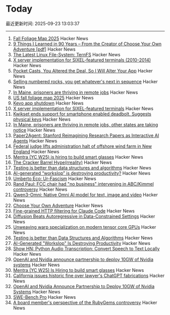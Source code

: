 # Today

最近更新时间: 2025-09-23 13:03:37

--- 
1. [Fall Foliage Map 2025](https://www.explorefall.com/fall-foliage-map) Hacker News
2. [9 Things I Learned in 90 Years – From the Creator of Choose Your Own Adventure [pdf]](http://edwardpackard.com/wp-content/uploads/2025/09/Nine-Things-I-Learned-in-Ninety-Years.pdf) Hacker News
3. [The Latest Linux File-System: TernFS](https://www.phoronix.com/news/TernFS-File-System-Open-Source) Hacker News
4. [X server implementation for SIXEL-featured terminals (2010-2014)](https://github.com/saitoha/xserver-SIXEL) Hacker News
5. [Pocket Casts, You Altered the Deal, So I Will Alter Your App](https://blog.matthewbrunelle.com/podcasts-you-altered-the-deal-so-i-will-alter-your-app/) Hacker News
6. [Selling numbered rocks, you get whatever's next in sequence](https://weight.rocks) Hacker News
7. [In Maine, prisoners are thriving in remote jobs](https://www.mainepublic.org/2025-08-29/in-maine-prisoners-are-thriving-in-remote-jobs-and-other-states-are-taking-notice) Hacker News
8. [US fall foliage map 2025](https://www.explorefall.com/fall-foliage-map) Hacker News
9. [Kevo app shutdown](https://www.kwikset.com/support/answers/what-does-the-kevo-app-shutdown-mean-to-my-kevo-door-lock) Hacker News
10. [X server implementation for SIXEL-featured terminals](https://github.com/saitoha/xserver-SIXEL) Hacker News
11. [Kwikset ends support for smartphone enabled deadbolt. Suggests physical keys](https://www.kwikset.com/support/answers/what-does-the-kevo-app-shutdown-mean-to-my-kevo-door-lock) Hacker News
12. [In Maine, prisoners are thriving in remote jobs, other states are taking notice](https://www.mainepublic.org/2025-08-29/in-maine-prisoners-are-thriving-in-remote-jobs-and-other-states-are-taking-notice) Hacker News
13. [Paper2Agent: Stanford Reimagining Research Papers as Interactive AI Agents](https://arxiv.org/abs/2509.06917) Hacker News
14. [Federal judge lifts administration halt of offshore wind farm in New England](https://apnews.com/article/trump-renewable-energy-offshore-wind-revolution-wind-f1cbe85a829e3d5e5496f834bcb617d1) Hacker News
15. [Mentra (YC W25) is hiring to build smart glasses](https://news.ycombinator.com/item?id=45336282) Hacker News
16. [The Cracker Barrel Hype(rreality)](https://www.unpopularfront.news/p/the-cracker-barrel-hyperreality) Hacker News
17. [Testing is better than data structures and algorithms](https://nedbatchelder.com/blog/202509/testing_is_better_than_dsa.html) Hacker News
18. [AI-generated “workslop” is destroying productivity?](https://hbr.org/2025/09/ai-generated-workslop-is-destroying-productivity) Hacker News
19. [Umberto Eco: Ur-Fascism](https://bobmschwartz.com/2017/12/28/umberto-eco-ur-fascism/) Hacker News
20. [Rand Paul: FCC chair had "no business" intervening in ABC/Kimmel controversy](https://arstechnica.com/tech-policy/2025/09/rand-paul-fcc-chair-had-no-business-intervening-in-abc-kimmel-controversy/) Hacker News
21. [Qwen3-Omni: Native Omni AI model for text, image and video](https://github.com/QwenLM/Qwen3-Omni) Hacker News
22. [Choose Your Own Adventure](https://www.filfre.net/2025/09/choose-your-own-adventure/) Hacker News
23. [Fine-grained HTTP filtering for Claude Code](https://ammar.io/blog/httpjail) Hacker News
24. [Diffusion Beats Autoregressive in Data-Constrained Settings](https://blog.ml.cmu.edu/2025/09/22/diffusion-beats-autoregressive-in-data-constrained-settings/) Hacker News
25. [Unweaving warp specialization on modern tensor core GPUs](https://rohany.github.io/blog/warp-specialization/) Hacker News
26. [Testing is better than Data Structures and Algorithms](https://nedbatchelder.com/blog/202509/testing_is_better_than_dsa.html) Hacker News
27. [AI-Generated "Workslop" Is Destroying Productivity](https://hbr.org/2025/09/ai-generated-workslop-is-destroying-productivity) Hacker News
28. [Show HN: Python Audio Transcription: Convert Speech to Text Locally](https://www.pavlinbg.com/posts/python-speech-to-text-guide) Hacker News
29. [OpenAI and Nvidia announce partnership to deploy 10GW of Nvidia systems](https://openai.com/index/openai-nvidia-systems-partnership/) Hacker News
30. [Mentra (YC W25) Is Hiring to build smart glasses](https://news.ycombinator.com/item?id=45336282) Hacker News
31. [California issues historic fine over lawyer's ChatGPT fabrications](https://calmatters.org/economy/technology/2025/09/chatgpt-lawyer-fine-ai-regulation/) Hacker News
32. [OpenAI and Nvidia Announce Partnership to Deploy 10GW of Nvidia Systems](https://openai.com/index/openai-nvidia-systems-partnership/) Hacker News
33. [SWE-Bench Pro](https://github.com/scaleapi/SWE-bench_Pro-os) Hacker News
34. [A board member's perspective of the RubyGems controversy](https://apiguy.substack.com/p/a-board-members-perspective-of-the) Hacker News
